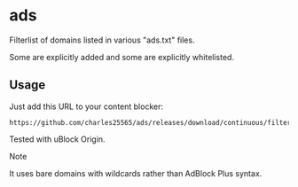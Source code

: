 # ads

Filterlist of domains listed in various "ads.txt" files.

Some are explicitly added and some are explicitly whitelisted.

## Usage

Just add this URL to your content blocker:

```
https://github.com/charles25565/ads/releases/download/continuous/filterlist.txt
```

Tested with uBlock Origin. 

> [!NOTE]
> It uses bare domains with wildcards rather than AdBlock Plus syntax.
